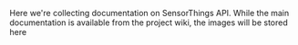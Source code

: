 Here we're collecting documentation on SensorThings API. While the main documentation is available from the project wiki, the images will be stored here
